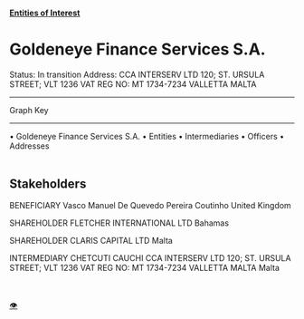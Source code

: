 #### [Entities of Interest](/list.html)
<link rel="stylesheet" type="text/css" href="../../assets/style.css">

<style>
body{background-image:url("http://eoi-graphs.s3-website-eu-west-1.amazonaws.com/Goldeneye_Finance_Services_S.A..png");background-repeat: no-repeat;background-size: contain;}
.markdown>p>span{background-color: white;}
</style>

# Goldeneye Finance Services S.A.
<span>Status: In transition
Address: CCA INTERSERV LTD 120; ST. URSULA STREET; VLT 1236 VAT REG NO: MT 1734-7234 VALLETTA MALTA
</span>

---



<div class="legend">
Graph Key
<hr>
<span class="focus">• Goldeneye Finance Services S.A.</span>
<span class="entity">• Entities</span>
<span class="intermediary">• Intermediaries</span>
<span class="officer">• Officers</span>
<span class="address">• Addresses</span>
</div><br>


## Stakeholders
<span>BENEFICIARY
Vasco Manuel De Quevedo Pereira Coutinho
United Kingdom
</span>

<span>SHAREHOLDER
FLETCHER INTERNATIONAL LTD
Bahamas
</span>

<span>SHAREHOLDER
CLARIS CAPITAL LTD
Malta
</span>

<span>INTERMEDIARY
CHETCUTI CAUCHI
CCA INTERSERV LTD 120; ST. URSULA STREET; VLT 1236 VAT REG NO: MT 1734-7234 VALLETTA MALTA
Malta
</span>


<br><br><a class="contribute_button" href="Readme.md">👁</a>